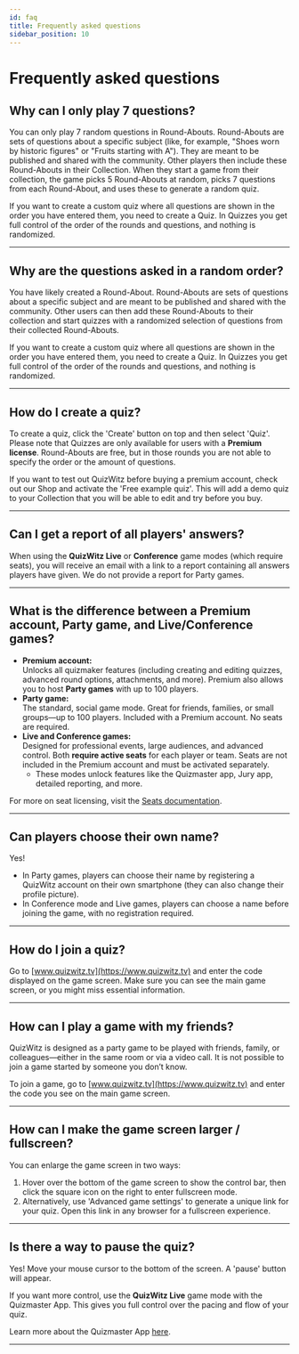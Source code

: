 ```yaml
---
id: faq
title: Frequently asked questions
sidebar_position: 10
---
```


# Frequently asked questions

## Why can I only play 7 questions?
You can only play 7 random questions in Round-Abouts. Round-Abouts are sets of questions about a specific subject (like, for example, "Shoes worn by historic figures" or "Fruits starting with A"). They are meant to be published and shared with the community. Other players then include these Round-Abouts in their Collection. When they start a game from their collection, the game picks 5 Round-Abouts at random, picks 7 questions from each Round-About, and uses these to generate a random quiz.

If you want to create a custom quiz where all questions are shown in the order you have entered them, you need to create a Quiz. In Quizzes you get full control of the order of the rounds and questions, and nothing is randomized.

---

## Why are the questions asked in a random order?
You have likely created a Round-About. Round-Abouts are sets of questions about a specific subject and are meant to be published and shared with the community. Other users can then add these Round-Abouts to their collection and start quizzes with a randomized selection of questions from their collected Round-Abouts.

If you want to create a custom quiz where all questions are shown in the order you have entered them, you need to create a Quiz. In Quizzes you get full control of the order of the rounds and questions, and nothing is randomized.

---

## How do I create a quiz?
To create a quiz, click the 'Create' button on top and then select 'Quiz'. Please note that Quizzes are only available for users with a **Premium license**. Round-Abouts are free, but in those rounds you are not able to specify the order or the amount of questions.

If you want to test out QuizWitz before buying a premium account, check out our Shop and activate the 'Free example quiz'. This will add a demo quiz to your Collection that you will be able to edit and try before you buy.

---

## Can I get a report of all players' answers?
When using the **QuizWitz Live** or **Conference** game modes (which require seats), you will receive an email with a link to a report containing all answers players have given. We do not provide a report for Party games.

---

## What is the difference between a Premium account, Party game, and Live/Conference games?
- **Premium account:**  
  Unlocks all quizmaker features (including creating and editing quizzes, advanced round options, attachments, and more). Premium also allows you to host **Party games** with up to 100 players.
- **Party game:**  
  The standard, social game mode. Great for friends, families, or small groups—up to 100 players. Included with a Premium account. No seats are required.
- **Live and Conference games:**  
  Designed for professional events, large audiences, and advanced control. Both **require active seats** for each player or team. Seats are not included in the Premium account and must be activated separately.
    - These modes unlock features like the Quizmaster app, Jury app, detailed reporting, and more.

For more on seat licensing, visit the [Seats documentation](../advanced/seats).

---

## Can players choose their own name?
Yes!
- In Party games, players can choose their name by registering a QuizWitz account on their own smartphone (they can also change their profile picture).
- In Conference mode and Live games, players can choose a name before joining the game, with no registration required.

---

## How do I join a quiz?
Go to [www.quizwitz.tv](https://www.quizwitz.tv) and enter the code displayed on the game screen. Make sure you can see the main game screen, or you might miss essential information.

---

## How can I play a game with my friends?
QuizWitz is designed as a party game to be played with friends, family, or colleagues—either in the same room or via a video call. It is not possible to join a game started by someone you don’t know.

To join a game, go to [www.quizwitz.tv](https://www.quizwitz.tv) and enter the code you see on the main game screen.

---

## How can I make the game screen larger / fullscreen?
You can enlarge the game screen in two ways:
1. Hover over the bottom of the game screen to show the control bar, then click the square icon on the right to enter fullscreen mode.
2. Alternatively, use 'Advanced game settings' to generate a unique link for your quiz. Open this link in any browser for a fullscreen experience.

---

## Is there a way to pause the quiz?
Yes! Move your mouse cursor to the bottom of the screen. A 'pause' button will appear.

If you want more control, use the **QuizWitz Live** game mode with the Quizmaster App. This gives you full control over the pacing and flow of your quiz.

Learn more about the Quizmaster App [here](../quizmaster/introduction).

---
